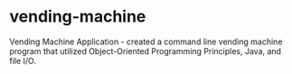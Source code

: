 # vending-machine

Vending Machine Application - created a command line vending machine program that utilized Object-Oriented Programming Principles, Java, and file I/O.
